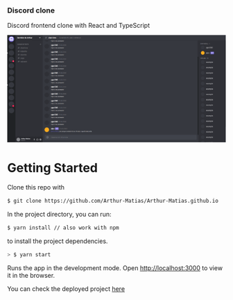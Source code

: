 ### Discord clone

Discord frontend clone with React and TypeScript

![alt text](https://github.com/Arthur-Matias/discord_clone/blob/master/src/assets/discord.png?raw=true)

# Getting Started

Clone this repo with

```bash
$ git clone https://github.com/Arthur-Matias/Arthur-Matias.github.io
```

In the project directory, you can run:
```bash
$ yarn install // also work with npm
```

to install the project dependencies.

```bash
> $ yarn start
```

Runs the app in the development mode.
Open [http://localhost:3000](http://localhost:3000) to view it in the browser.

You can check the deployed project [here](https://arthur-matias.github.io/discord_clone/)
